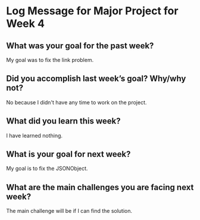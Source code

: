 # Log Message for Major Project for Week 4
## What was your goal for the past week?
My goal was to fix the link problem.
## Did you accomplish last week’s goal? Why/why not?
No because I didn't have any time to work on the project.
## What did you learn this week?
I have learned nothing.
## What is your goal for next week?
My goal is to fix the JSONObject.
## What are the main challenges you are facing next week?
The main challenge will be if I can find the solution.

